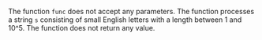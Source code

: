The function `func` does not accept any parameters. The function processes a string `s` consisting of small English letters with a length between 1 and 10^5. The function does not return any value.